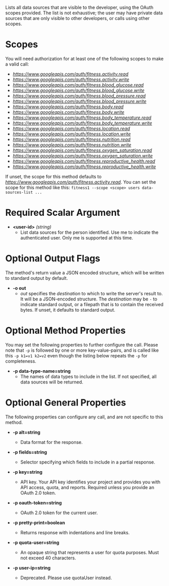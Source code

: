 Lists all data sources that are visible to the developer, using the OAuth scopes provided. The list is not exhaustive; the user may have private data sources that are only visible to other developers, or calls using other scopes.
# Scopes

You will need authorization for at least one of the following scopes to make a valid call:

* *https://www.googleapis.com/auth/fitness.activity.read*
* *https://www.googleapis.com/auth/fitness.activity.write*
* *https://www.googleapis.com/auth/fitness.blood_glucose.read*
* *https://www.googleapis.com/auth/fitness.blood_glucose.write*
* *https://www.googleapis.com/auth/fitness.blood_pressure.read*
* *https://www.googleapis.com/auth/fitness.blood_pressure.write*
* *https://www.googleapis.com/auth/fitness.body.read*
* *https://www.googleapis.com/auth/fitness.body.write*
* *https://www.googleapis.com/auth/fitness.body_temperature.read*
* *https://www.googleapis.com/auth/fitness.body_temperature.write*
* *https://www.googleapis.com/auth/fitness.location.read*
* *https://www.googleapis.com/auth/fitness.location.write*
* *https://www.googleapis.com/auth/fitness.nutrition.read*
* *https://www.googleapis.com/auth/fitness.nutrition.write*
* *https://www.googleapis.com/auth/fitness.oxygen_saturation.read*
* *https://www.googleapis.com/auth/fitness.oxygen_saturation.write*
* *https://www.googleapis.com/auth/fitness.reproductive_health.read*
* *https://www.googleapis.com/auth/fitness.reproductive_health.write*

If unset, the scope for this method defaults to *https://www.googleapis.com/auth/fitness.activity.read*.
You can set the scope for this method like this: `fitness1 --scope <scope> users data-sources-list ...`
# Required Scalar Argument
* **&lt;user-id&gt;** *(string)*
    - List data sources for the person identified. Use me to indicate the authenticated user. Only me is supported at this time.

# Optional Output Flags

The method's return value a JSON encoded structure, which will be written to standard output by default.

* **-o out**
    - *out* specifies the *destination* to which to write the server's result to.
      It will be a JSON-encoded structure.
      The *destination* may be `-` to indicate standard output, or a filepath that is to contain the received bytes.
      If unset, it defaults to standard output.
# Optional Method Properties

You may set the following properties to further configure the call. Please note that `-p` is followed by one 
or more key-value-pairs, and is called like this `-p k1=v1 k2=v2` even though the listing below repeats the
`-p` for completeness.

* **-p data-type-name=string**
    - The names of data types to include in the list. If not specified, all data sources will be returned.

# Optional General Properties

The following properties can configure any call, and are not specific to this method.

* **-p alt=string**
    - Data format for the response.

* **-p fields=string**
    - Selector specifying which fields to include in a partial response.

* **-p key=string**
    - API key. Your API key identifies your project and provides you with API access, quota, and reports. Required unless you provide an OAuth 2.0 token.

* **-p oauth-token=string**
    - OAuth 2.0 token for the current user.

* **-p pretty-print=boolean**
    - Returns response with indentations and line breaks.

* **-p quota-user=string**
    - An opaque string that represents a user for quota purposes. Must not exceed 40 characters.

* **-p user-ip=string**
    - Deprecated. Please use quotaUser instead.
